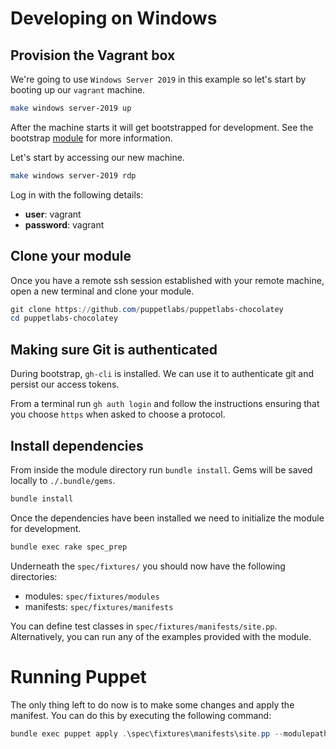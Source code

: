 # Developing on Windows

## Provision the Vagrant box

We're going to use `Windows Server 2019` in this example so let's start by booting up our `vagrant` machine.

```bash
make windows server-2019 up
```

After the machine starts it will get bootstrapped for development.
See the bootstrap [module](windows/bootstrap/plans/init.pp) for more information.

Let's start by accessing our new machine.

```bash
make windows server-2019 rdp
```

Log in with the following details:

* **user**: vagrant
* **password**: vagrant

## Clone your module

Once you have a remote ssh session established with your remote machine, open a new terminal and clone your module.

```PowerShell
git clone https://github.com/puppetlabs/puppetlabs-chocolatey
cd puppetlabs-chocolatey
```

## Making sure Git is authenticated

During bootstrap, `gh-cli` is installed.
We can use it to authenticate git and persist our access tokens.

From a terminal run `gh auth login` and follow the instructions ensuring that you choose `https` when asked to choose a protocol.

## Install dependencies

From inside the module directory run `bundle install`.
Gems will be saved locally to `./.bundle/gems`.

```bash
bundle install
```

Once the dependencies have been installed we need to initialize the module for development.

```bash
bundle exec rake spec_prep
```

Underneath the `spec/fixtures/` you should now have the following directories:

* modules: `spec/fixtures/modules`
* manifests: `spec/fixtures/manifests`

You can define test classes in `spec/fixtures/manifests/site.pp`.
Alternatively, you can run any of the examples provided with the module.

# Running Puppet

The only thing left to do now is to make some changes and apply the manifest. You can do this by executing the following command:

```PowerShell
bundle exec puppet apply .\spec\fixtures\manifests\site.pp --modulepath .\spec\fixtures\modules\ --debug
```
